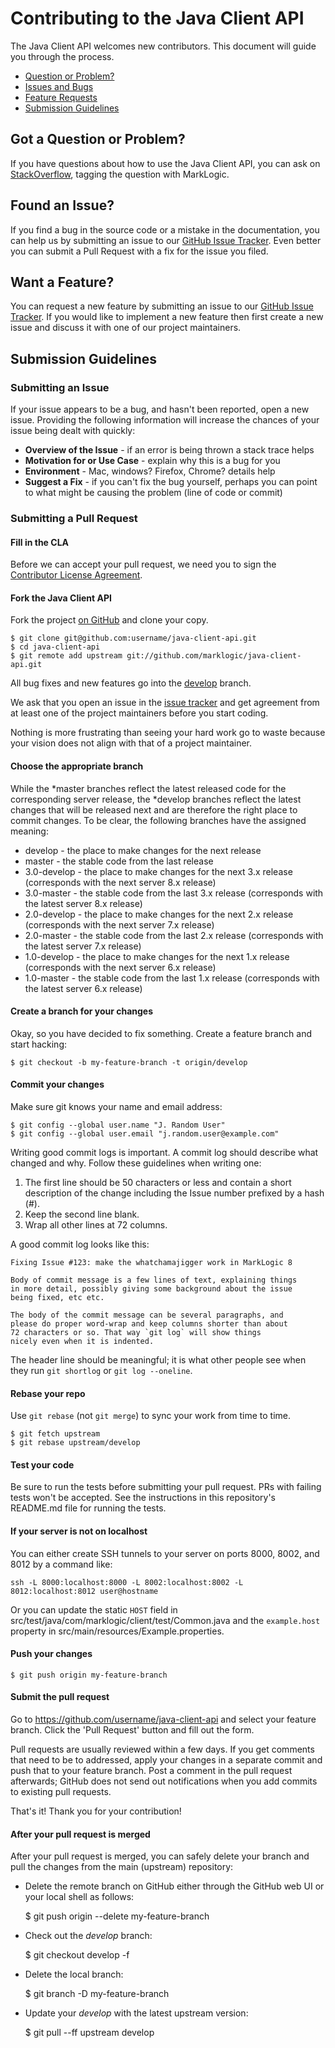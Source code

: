 # Contributing to the Java Client API

The Java Client API welcomes new contributors. This document will guide you 
through the process.

 - [Question or Problem?](#question)
 - [Issues and Bugs](#issue)
 - [Feature Requests](#feature)
 - [Submission Guidelines](#submit)
 
## <a name="question"></a> Got a Question or Problem?

If you have questions about how to use the Java Client API, you can ask on 
[StackOverflow](http://stackoverflow.com/tags/marklogic), tagging the question 
with MarkLogic.

## <a name="issue"></a> Found an Issue?
If you find a bug in the source code or a mistake in the documentation, you can help us by
submitting an issue to our [GitHub Issue
Tracker](https://github.com/marklogic/java-client-api/issues). Even better you
can submit a Pull Request with a fix for the issue you filed.

## <a name="feature"></a> Want a Feature?
You can request a new feature by submitting an issue to our 
[GitHub Issue Tracker](https://github.com/marklogic/java-client-api/issues).
If you would like to implement a new feature then first create a new issue and
discuss it with one of our project maintainers.

## <a name="submit"></a> Submission Guidelines

### Submitting an Issue
If your issue appears to be a bug, and hasn't been reported, open a new issue.
Providing the following information will increase the chances of your issue 
being dealt with quickly:

* **Overview of the Issue** - if an error is being thrown a stack trace helps
* **Motivation for or Use Case** - explain why this is a bug for you
* **Environment** - Mac, windows? Firefox, Chrome? details help
* **Suggest a Fix** - if you can't fix the bug yourself, perhaps you can point 
to what might be causing the problem (line of code or commit)

### Submitting a Pull Request

#### Fill in the CLA

Before we can accept your pull request, we need you to sign the [Contributor 
License Agreement](http://developer.marklogic.com/products/cla). 

#### Fork the Java Client API

Fork the project [on GitHub](https://github.com/marklogic/java-client-api/fork) 
and clone your copy.

    $ git clone git@github.com:username/java-client-api.git
    $ cd java-client-api
    $ git remote add upstream git://github.com/marklogic/java-client-api.git

All bug fixes and new features go into the
[develop](https://github.com/marklogic/java-client-api/tree/develop) branch.

We ask that you open an issue in the
[issue tracker](https://github.com/marklogic/java-client-api/issues)
and get agreement from at least one of the project maintainers before you start
coding.

Nothing is more frustrating than seeing your hard work go to waste because
your vision does not align with that of a project maintainer.

#### Choose the appropriate branch

While the \*master branches reflect the latest released code for the
corresponding server release, the \*develop branches reflect the latest changes
that will be released next and are therefore the right place to commit changes.
To be clear, the following branches have the assigned meaning:
* develop - the place to make changes for the next release
* master  - the stable code from the last release
* 3.0-develop - the place to make changes for the next 3.x release (corresponds with the next server 8.x release)
* 3.0-master  - the stable code from the last 3.x release (corresponds with the latest server 8.x release)
* 2.0-develop - the place to make changes for the next 2.x release (corresponds with the next server 7.x release)
* 2.0-master  - the stable code from the last 2.x release (corresponds with the latest server 7.x release)
* 1.0-develop - the place to make changes for the next 1.x release (corresponds with the next server 6.x release)
* 1.0-master  - the stable code from the last 1.x release (corresponds with the latest server 6.x release)

#### Create a branch for your changes

Okay, so you have decided to fix something. Create a feature branch
and start hacking:

    $ git checkout -b my-feature-branch -t origin/develop

#### Commit your changes

Make sure git knows your name and email address:

    $ git config --global user.name "J. Random User"
    $ git config --global user.email "j.random.user@example.com"

Writing good commit logs is important. A commit log should describe what
changed and why. Follow these guidelines when writing one:

1. The first line should be 50 characters or less and contain a short
   description of the change including the Issue number prefixed by a hash (#).
2. Keep the second line blank.
3. Wrap all other lines at 72 columns.

A good commit log looks like this:

```
Fixing Issue #123: make the whatchamajigger work in MarkLogic 8

Body of commit message is a few lines of text, explaining things
in more detail, possibly giving some background about the issue
being fixed, etc etc.

The body of the commit message can be several paragraphs, and
please do proper word-wrap and keep columns shorter than about
72 characters or so. That way `git log` will show things
nicely even when it is indented.
```

The header line should be meaningful; it is what other people see when they
run `git shortlog` or `git log --oneline`.

#### Rebase your repo

Use `git rebase` (not `git merge`) to sync your work from time to time.

    $ git fetch upstream
    $ git rebase upstream/develop

#### Test your code

Be sure to run the tests before submitting your pull request. PRs with failing
tests won't be accepted. See the instructions in this repository's README.md file for running the tests.


#### If your server is not on localhost

You can either create SSH tunnels to your server on ports 8000, 8002, and 8012
by a command like:

    ssh -L 8000:localhost:8000 -L 8002:localhost:8002 -L 8012:localhost:8012 user@hostname

Or you can update the static `HOST` field in
src/test/java/com/marklogic/client/test/Common.java
and the `example.host` property in src/main/resources/Example.properties.

#### Push your changes

    $ git push origin my-feature-branch

#### Submit the pull request

Go to https://github.com/username/java-client-api and select your feature 
branch. Click the 'Pull Request' button and fill out the form.

Pull requests are usually reviewed within a few days. If you get comments that 
need to be to addressed, apply your changes in a separate commit and push that 
to your feature branch. Post a comment in the pull request afterwards; GitHub 
does not send out notifications when you add commits to existing pull requests.

That's it! Thank you for your contribution!


#### After your pull request is merged

After your pull request is merged, you can safely delete your branch and pull 
the changes from the main (upstream) repository:

* Delete the remote branch on GitHub either through the GitHub web UI or your 
local shell as follows:

    $ git push origin --delete my-feature-branch

* Check out the *develop* branch:

    $ git checkout develop -f

* Delete the local branch:

    $ git branch -D my-feature-branch

* Update your *develop* with the latest upstream version:

    $ git pull --ff upstream develop
